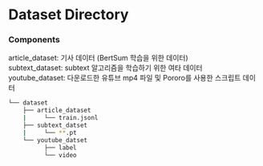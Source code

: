 # Dataset Directory

### Components
article_dataset: 기사 데이터 (BertSum 학습을 위한 데이터)<br>
subtext_dataset: subtext 알고리즘을 학습하기 위한 여타 데이터<br>
youtube_dataset: 다운로드한 유튜브 mp4 파일 및 Pororo를 사용한 스크립트 데이터<br>


```bash
└── dataset
    ├── article_dataset
    |     └── train.jsonl
    ├── subtext_datset
    |     └── **.pt
    └── youtube_datset
          ├── label
          └── video
``` 
